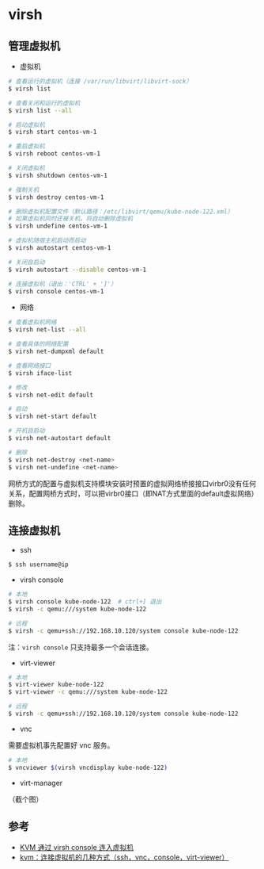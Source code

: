# virsh

## 管理虚拟机

* 虚拟机

```sh
# 查看运行的虚拟机（连接 /var/run/libvirt/libvirt-sock）
$ virsh list

# 查看关闭和运行的虚拟机
$ virsh list --all

# 启动虚拟机
$ virsh start centos-vm-1

# 重启虚拟机
$ virsh reboot centos-vm-1

# 关闭虚拟机
$ virsh shutdown centos-vm-1

# 强制关机
$ virsh destroy centos-vm-1

# 删除虚拟机配置文件（默认路径：/etc/libvirt/qemu/kube-node-122.xml）
# 如果虚拟机同时还被关机，将自动删除虚拟机
$ virsh undefine centos-vm-1

# 虚拟机随宿主机启动而启动
$ virsh autostart centos-vm-1

# 关闭自启动
$ virsh autostart --disable centos-vm-1

# 连接虚拟机（退出：'CTRL' + ']'）
$ virsh console centos-vm-1
```

* 网络

```sh
# 查看虚拟机网络
$ virsh net-list --all

# 查看具体的网络配置
$ virsh net-dumpxml default

# 查看网络接口
$ virsh iface-list

# 修改
$ virsh net-edit default

# 启动
$ virsh net-start default

# 开机自启动
$ virsh net-autostart default

# 删除
$ virsh net-destroy <net-name>
$ virsh net-undefine <net-name>
```

网桥方式的配置与虚拟机支持模块安装时预置的虚拟网络桥接接口virbr0没有任何关系，配置网桥方式时，可以把virbr0接口（即NAT方式里面的default虚拟网络）删除。

## 连接虚拟机

* ssh

```sh
$ ssh username@ip
```

* virsh console

```sh
# 本地
$ virsh console kube-node-122  # ctrl+] 退出
$ virsh -c qemu:///system kube-node-122

# 远程
$ virsh -c qemu+ssh://192.168.10.120/system console kube-node-122
```

注：`virsh console` 只支持最多一个会话连接。

* virt-viewer

```sh
# 本地
$ virt-viewer kube-node-122
$ virt-viewer -c qemu:///system kube-node-122

# 远程
$ virsh -c qemu+ssh://192.168.10.120/system console kube-node-122
```

* vnc

需要虚拟机事先配置好 vnc 服务。

```sh
# 本地
$ vncviewer $(virsh vncdisplay kube-node-122)
```

* virt-manager

（截个图）

## 参考

* [KVM 通过 virsh console 连入虚拟机](http://www.cnblogs.com/xieshengsen/p/6215168.html)
* [kvm：连接虚拟机的几种方式（ssh，vnc，console，virt-viewer）](http://blog.csdn.net/lidonghat/article/details/70833486)
